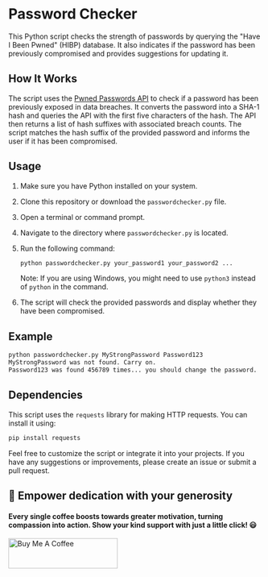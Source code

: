 # Password Checker

This Python script checks the strength of passwords by querying the "Have I Been Pwned" (HIBP) database. It also indicates if the password has been previously compromised and provides suggestions for updating it.

## How It Works

The script uses the [Pwned Passwords API](https://haveibeenpwned.com/API/v3#PwnedPasswords) to check if a password has been previously exposed in data breaches. It converts the password into a SHA-1 hash and queries the API with the first five characters of the hash. The API then returns a list of hash suffixes with associated breach counts. The script matches the hash suffix of the provided password and informs the user if it has been compromised.

## Usage

1. Make sure you have Python installed on your system.
2. Clone this repository or download the `passwordchecker.py` file.
3. Open a terminal or command prompt.
4. Navigate to the directory where `passwordchecker.py` is located.
5. Run the following command:

    ```bash
    python passwordchecker.py your_password1 your_password2 ...
    ```

   Note: If you are using Windows, you might need to use `python3` instead of `python` in the command.

6. The script will check the provided passwords and display whether they have been compromised.

## Example

```bash
python passwordchecker.py MyStrongPassword Password123
MyStrongPassword was not found. Carry on.
Password123 was found 456789 times... you should change the password.
```

## Dependencies

This script uses the `requests` library for making HTTP requests. You can install it using:

```bash
pip install requests
```

Feel free to customize the script or integrate it into your projects. If you have any suggestions or improvements, please create an issue or submit a pull request.




## 🌱 Empower dedication with your generosity
#### Every single coffee boosts towards greater motivation, turning compassion into action. Show your kind support with just a little click! 😃

<a href="https://www.buymeacoffee.com/developerwasim" target="_blank"><img src="https://cdn.buymeacoffee.com/buttons/v2/default-yellow.png" alt="Buy Me A Coffee" style="height: 60px !important;width: 217px !important;" ></a>

